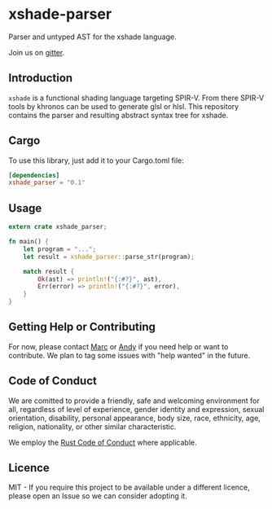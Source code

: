 # xshade-parser

Parser and untyped AST for the xshade language.

Join us on [gitter](https://gitter.im/xshade-lang/).

## Introduction

`xshade` is a functional shading language targeting SPIR-V. From there SPIR-V tools by khronos can be used to generate glsl or hlsl. This repository contains the parser and resulting abstract syntax tree for xshade.

## Cargo

To use this library, just add it to your Cargo.toml file:

```toml
[dependencies]
xshade_parser = "0.1"
```

## Usage

```rust
extern crate xshade_parser;

fn main() {
    let program = "...";
    let result = xshade_parser::parse_str(program);

    match result {
        Ok(ast) => println!("{:#?}", ast),
        Err(error) => println!("{:#?}", error),
    }
}
```

## Getting Help or Contributing

For now, please contact [Marc](https://twitter.com/DottiDeveloper) or [Andy](https://twitter.com/vengarioth) if you need help or want to contribute. We plan to tag some issues with "help wanted" in the future.

## Code of Conduct

We are comitted to provide a friendly, safe and welcoming environment for all, regardless of level of experience, gender identity and expression, sexual orientation, disability, personal appearance, body size, race, ethnicity, age, religion, nationality, or other similar characteristic.

We employ the [Rust Code of Conduct](https://www.rust-lang.org/en-US/conduct.html) where applicable.

## Licence

MIT - If you require this project to be available under a different licence, please open an Issue so we can consider adopting it.
